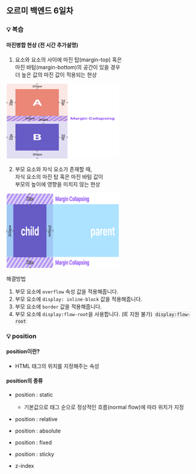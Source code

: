 ## 오르미 백엔드 6일차

### 💡 복습

#### 마진병합 현상 (전 시간 추가설명)

1. 요소와 요소의 사이에 마진 탑(margin-top) 혹은\
마진 바텀(margin-bottom)의 공간이 있을 경우\
더 높은 값의 마진 값이 적용되는 현상

<img src="img/day6/margin1.png" width="300" height="200" alt="1번째 마진 병합현상">

2. 부모 요소와 자식 요소가 존재할 때,\
   자식 요소의 마진 탑 혹은 마진 바텀 값이\
   부모의 높이에 영향을 미치지 않는 현상

<img src="img/day6/margin2.png" width="300" height="200" alt="2번째 마진 병합현상">

해결방법
1. 부모 요소에 `overflow` 속성 값을 적용해줍니다.
2. 부모 요소에 `display: inline-block` 값을 적용해줍니다.
3. 부모 요소에 `border` 값을 적용해줍니다.
4. 부모 요소에 `display:flow-root`을 사용합니다. (IE 지원 불가)
   <code style="background-color:#f1f1f1; padding:2px 4px; border-radius:4px;">display:flow-root</code>
### 💡 position

#### position이란?

- HTML 태그의 위치를 지정해주는 속성

#### position의 종류

- position : static
  - 기본값으로 태그 순으로 정상적인 흐름(normal flow)에 따라 위치가 지정



- position : relative
- position : absolute
- position : fixed
- position : sticky
- z-index

